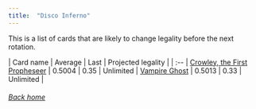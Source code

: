 ```yaml
---
title:  "Disco Inferno"
---
```


This is a list of cards that are likely to change legality before the next rotation.

| Card name | Average | Last | Projected legality |
| :-- |
[Crowley, the First Propheseer](https://db.ygoprodeck.com/card/?search=Crowley,%20the%20First%20Propheseer) | 0.5004 | 0.35 | Unlimited |
[Vampire Ghost](https://db.ygoprodeck.com/card/?search=Vampire%20Ghost) | 0.5013 | 0.33 | Unlimited |

###### [Back home](index)